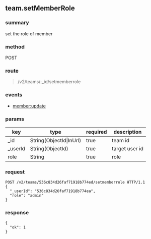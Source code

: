 ## team.setMemberRole

### summary
set the role of member

### method
POST

### route
> /v2/teams/:_id/setmemberrole

### events
* [member:update](../event/member.update.html)

### params
<table>
  <thead>
    <tr>
      <th>key</th>
      <th>type</th>
      <th>required</th>
      <th>description</th>
    </tr>
  </thead>
  <tbody>
    <tr>
      <td>_id</td>
      <td>String(ObjectId|InUrl)</td>
      <td>true</td>
      <td>team id</td>
    </tr>
    <tr>
      <td>_userId</td>
      <td>String(ObjectId)</td>
      <td>true</td>
      <td>target user id</td>
    </tr>
    <tr>
      <td>role</td>
      <td>String</td>
      <td>true</td>
      <td>role</td>
    </tr>
  </tbody>
</table>

### request
```
POST /v2/teams/536c834d26faf71918b774ed/setmemberrole HTTP/1.1
{
  "_userId": "536c834d26faf71918b774ea",
  "role": "admin"
}
```

### response
```
{
  "ok": 1
}
```
